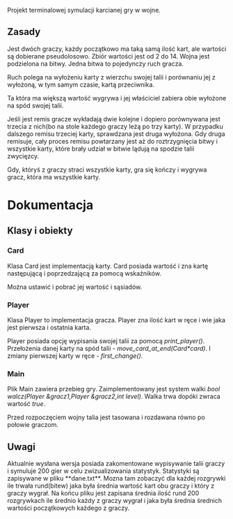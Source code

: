 Projekt terminalowej symulacji karcianej gry w wojne.

<h2>Zasady</h2>
Jest dwóch graczy, każdy początkowo ma taką samą ilość kart, ale wartości są dobierane pseudolosowo.
Zbiór wartości jest od 2 do 14.
Wojna jest podzielona na bitwy. 
Jedna bitwa to pojedynczy ruch gracza.

Ruch polega na wyłożeniu karty z wierzchu swojej talii i porównaniu jej z wyłożoną, w tym samym czasie, kartą przeciwnika. 

Ta która ma większą wartość wygrywa i jej właściciel zabiera obie wyłożone na spód swojej talii.

Jeśli jest remis gracze wykładają dwie kolejne i dopiero porównywana jest trzecia z nich(bo na stole każdego graczy leżą po trzy karty). W przypadku dalszego remisu trzeciej karty, sprawdzana jest druga wyłożona. Gdy druga remisuje, cały proces remisu powtarzany jest aż do roztrzygnięcia bitwy i wszystkie karty, które brały udział w bitwie lądują na spodzie talii zwycięzcy.

Gdy, któryś z graczy straci wszystkie karty, gra się kończy i wygrywa gracz, która ma wszystkie karty.

<h1>Dokumentacja</h1>
    <h2>Klasy i obiekty</h2>

<h3>Card</h3>

Klasa Card jest implementacją karty.
Card posiada wartość i zna kartę następującą i poprzedzającą za pomocą wskaźników.

Można ustawić i pobrać jej wartość i sąsiadów.

<h3>Player</h3>

Klasa Player to implementacja gracza.
Player zna ilość kart w ręce i wie jaka jest pierwsza i ostatnia karta.

Player posiada opcję wypisania swojej talii za pomocą *print_player()*.
Przełożenia danej karty na spód talii - *move_card_at_end(Card\*card)*.
I zmiany pierwszej karty w ręce - *first_change()*. 

<h3>Main</h3>

Plik Main zawiera przebieg gry. Zaimplementowany jest system walki *bool walcz(Player &gracz1,Player &gracz2,int level)*. Walka trwa dopóki zwraca wartość *true*.

Przed rozpoczęciem wojny talia jest tasowana i rozdawana równo po połowie graczom.

<h2>Uwagi</h2>
Aktualnie wysłana wersja posiada zakomentowane wypisywanie talii graczy i symuluje 200 gier w celu zwizualizowania statystyk. Statystyki są zapisywane w pliku **dane.txt**. 
Mozna tam zobaczyć dla każdej rozgrywki ile trwała rund(bitew) jaka była średnia wartość kart obu graczy i który z graczy wygrał. Na końcu pliku jest zapisana średnia ilość rund 200 rozgrywkach ile średnio każdy z graczy wygrał i jaka była średnia średnich wartości początkowych każdego z graczy.

